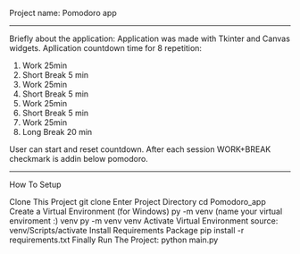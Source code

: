 Project name: Pomodoro app
____________________________________________________________________________________________
Briefly about the application:
Application was made with Tkinter and Canvas widgets.
Apllication countdown time for 8 repetition:
1. Work 25min
2. Short Break 5 min
3. Work 25min
4. Short Break 5 min
5. Work 25min
6. Short Break 5 min
7. Work 25min
8. Long Break 20 min

User can start and reset countdown.
After each session WORK+BREAK checkmark is addin below pomodoro.
_______________________________________________________________________________________________
How To Setup

Clone This Project git clone
Enter Project Directory cd Pomodoro_app
Create a Virtual Environment (for Windows) py -m venv (name your virtual enviroment :) venv
py -m venv venv
Activate Virtual Environment source: venv/Scripts/activate
Install Requirements Package pip install -r requirements.txt
Finally Run The Project: python main.py




